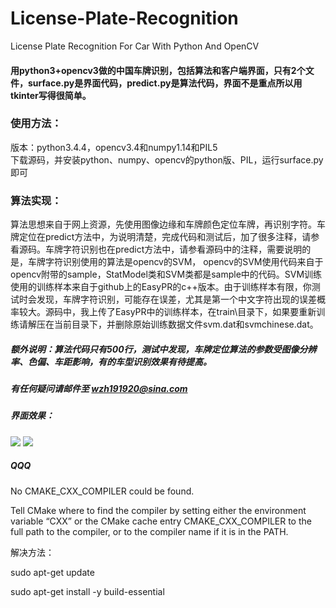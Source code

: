 # License-Plate-Recognition
License Plate Recognition For Car With Python And OpenCV

#### 用python3+opencv3做的中国车牌识别，包括算法和客户端界面，只有2个文件，surface.py是界面代码，predict.py是算法代码，界面不是重点所以用tkinter写得很简单。

### 使用方法：
版本：python3.4.4，opencv3.4和numpy1.14和PIL5<br>
下载源码，并安装python、numpy、opencv的python版、PIL，运行surface.py即可

### 算法实现：
算法思想来自于网上资源，先使用图像边缘和车牌颜色定位车牌，再识别字符。车牌定位在predict方法中，为说明清楚，完成代码和测试后，加了很多注释，请参看源码。车牌字符识别也在predict方法中，请参看源码中的注释，需要说明的是，车牌字符识别使用的算法是opencv的SVM， opencv的SVM使用代码来自于opencv附带的sample，StatModel类和SVM类都是sample中的代码。SVM训练使用的训练样本来自于github上的EasyPR的c++版本。由于训练样本有限，你测试时会发现，车牌字符识别，可能存在误差，尤其是第一个中文字符出现的误差概率较大。源码中，我上传了EasyPR中的训练样本，在train\目录下，如果要重新训练请解压在当前目录下，并删除原始训练数据文件svm.dat和svmchinese.dat。

##### 额外说明：算法代码只有500行，测试中发现，车牌定位算法的参数受图像分辨率、色偏、车距影响，有的车型识别效果有待提高。
##### 有任何疑问请邮件至 wzh191920@sina.com

##### 界面效果：
![](https://github.com/wzh191920/License-Plate-Recognition/blob/master/Screenshots/3.png)
![](https://github.com/wzh191920/License-Plate-Recognition/blob/master/Screenshots/5.png)


##### QQQ
No CMAKE_CXX_COMPILER could be found.

Tell CMake where to find the compiler by setting either the environment 
variable “CXX” or the CMake cache entry CMAKE_CXX_COMPILER to the full path 
to the compiler, or to the compiler name if it is in the PATH.

解决方法：

sudo apt-get update

sudo apt-get install -y build-essential
